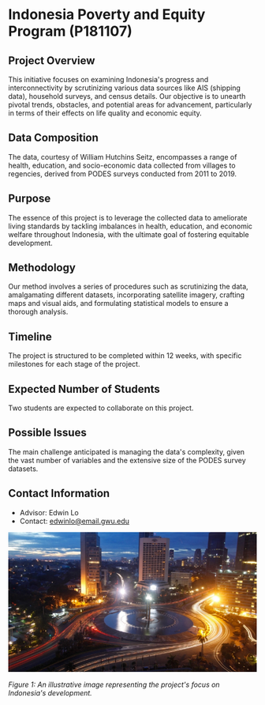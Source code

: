 # Indonesia Poverty and Equity Program (P181107)

## Project Overview
This initiative focuses on examining Indonesia's progress and interconnectivity by scrutinizing various data sources like AIS (shipping data), household surveys, and census details. Our objective is to unearth pivotal trends, obstacles, and potential areas for advancement, particularly in terms of their effects on life quality and economic equity.

## Data Composition
The data, courtesy of William Hutchins Seitz, encompasses a range of health, education, and socio-economic data collected from villages to regencies, derived from PODES surveys conducted from 2011 to 2019.

## Purpose
The essence of this project is to leverage the collected data to ameliorate living standards by tackling imbalances in health, education, and economic welfare throughout Indonesia, with the ultimate goal of fostering equitable development.

## Methodology
Our method involves a series of procedures such as scrutinizing the data, amalgamating different datasets, incorporating satellite imagery, crafting maps and visual aids, and formulating statistical models to ensure a thorough analysis.

## Timeline
The project is structured to be completed within 12 weeks, with specific milestones for each stage of the project.

## Expected Number of Students
Two students are expected to collaborate on this project.

## Possible Issues
The main challenge anticipated is managing the data's complexity, given the vast number of variables and the extensive size of the PODES survey datasets.

## Contact Information
- Advisor: Edwin Lo
- Contact: [edwinlo@email.gwu.edu](mailto:edwinlo@email.gwu.edu)

![Indonesia Development](202401_001.jpeg)

*Figure 1: An illustrative image representing the project's focus on Indonesia's development.*
